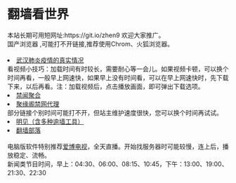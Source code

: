 # 翻墙看世界
<div>本站长期可用短网址:https://git.io/zhen9 欢迎大家推广。</div>
<div>国产浏览器 ,可能打不开链接,推荐使用Chrom、火狐浏览器。</div>
<div><BR></div>

 <li><font class="ws11"><a href=https://x.co/pcp title="" target="_blank">武汉肺炎疫情的真实情况</a></font></li>
<div>看视频小技巧：加载时间有时较长，需要耐心等一会儿。如果视频卡顿，可以换个时间再看，一般早上网速快，如果早上没有时间看，可以在早上网速快时，先下载下来，以后再看。注：加载视频后，点击播放画面，即可弹出下载选项。</font></li></div> 
  <li><font class="ws11"><a href= https://github.com/gfw-breaker/banned-news1/blob/master/README.md title="" target="_blank">禁闻聚合</a></font></li>
  

<li><font class="ws11"><a href="https://github.com/jyg66/4/wiki" title="" target="_blank">聚缘阁禁网代理</a></font></li   
 
<div>部分链接个别时间可能打不开，但站主维护速度很快，您可以换个时间再试试。</font></li></div> 

 <li><font class="ws11"><a href="https://github.com/wlrgim293/www/blob/master/README.md" title="" target="_blank">明见（含多种逾墙工具）</a></font></li  

 

<UL>  

    
<li><font class="ws11"><a href="https://github.com/osurf/1zdy/blob/master/README.md" title="" target="_blank">翻墙部落</a></font></li>
<div><BR></div>
 


 <div>电脑版软件特别推荐<a href="https://cdn.jsdelivr.net/gh/dmoadz208/www/szzd/iPPOTV.zip?dfdmoadz208h" title="" target="_blank">爱博电视</a></font></li>，全天直播。开始找服务器时可能较慢，连上后，播放稳定、流畅。</div> 
 <div>新闻类节目时间，早上：04:30、06:00、08:15、10:45，下午：13:00、19:00、21:30、22:30</div> 
 <div></div> 
